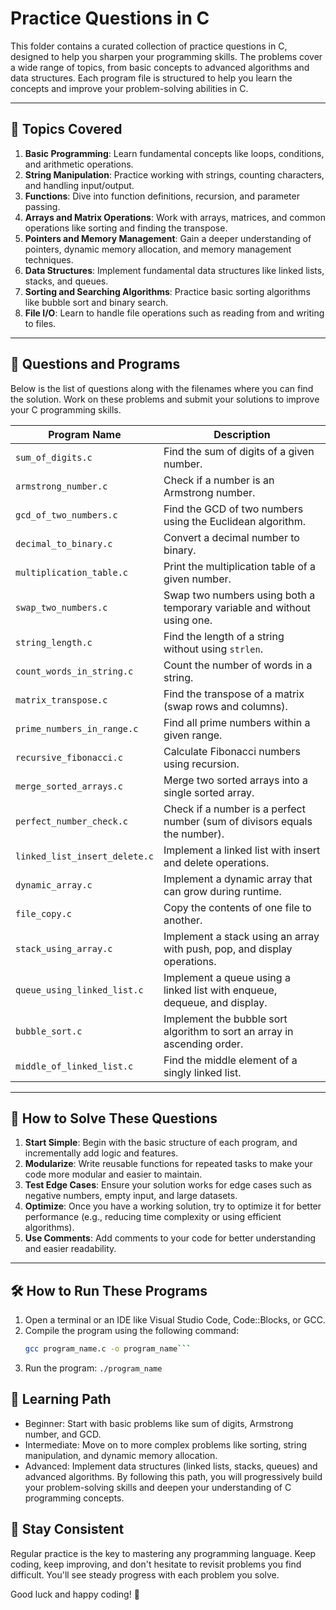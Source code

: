 # Practice Questions in C

This folder contains a curated collection of practice questions in C, designed to help you sharpen your programming skills. The problems cover a wide range of topics, from basic concepts to advanced algorithms and data structures. Each program file is structured to help you learn the concepts and improve your problem-solving abilities in C.

---

## 🚀 **Topics Covered**
1. **Basic Programming**: Learn fundamental concepts like loops, conditions, and arithmetic operations.
2. **String Manipulation**: Practice working with strings, counting characters, and handling input/output.
3. **Functions**: Dive into function definitions, recursion, and parameter passing.
4. **Arrays and Matrix Operations**: Work with arrays, matrices, and common operations like sorting and finding the transpose.
5. **Pointers and Memory Management**: Gain a deeper understanding of pointers, dynamic memory allocation, and memory management techniques.
6. **Data Structures**: Implement fundamental data structures like linked lists, stacks, and queues.
7. **Sorting and Searching Algorithms**: Practice basic sorting algorithms like bubble sort and binary search.
8. **File I/O**: Learn to handle file operations such as reading from and writing to files.

---

## 📂 **Questions and Programs**
Below is the list of questions along with the filenames where you can find the solution. Work on these problems and submit your solutions to improve your C programming skills.

| **Program Name**                 | **Description**                                                                 |
|----------------------------------|---------------------------------------------------------------------------------|
| `sum_of_digits.c`                | Find the sum of digits of a given number.                                        |
| `armstrong_number.c`             | Check if a number is an Armstrong number.                                        |
| `gcd_of_two_numbers.c`           | Find the GCD of two numbers using the Euclidean algorithm.                       |
| `decimal_to_binary.c`            | Convert a decimal number to binary.                                              |
| `multiplication_table.c`         | Print the multiplication table of a given number.                               |
| `swap_two_numbers.c`             | Swap two numbers using both a temporary variable and without using one.        |
| `string_length.c`                | Find the length of a string without using `strlen`.                             |
| `count_words_in_string.c`        | Count the number of words in a string.                                          |
| `matrix_transpose.c`             | Find the transpose of a matrix (swap rows and columns).                         |
| `prime_numbers_in_range.c`       | Find all prime numbers within a given range.                                    |
| `recursive_fibonacci.c`          | Calculate Fibonacci numbers using recursion.                                    |
| `merge_sorted_arrays.c`          | Merge two sorted arrays into a single sorted array.                             |
| `perfect_number_check.c`         | Check if a number is a perfect number (sum of divisors equals the number).      |
| `linked_list_insert_delete.c`    | Implement a linked list with insert and delete operations.                      |
| `dynamic_array.c`                | Implement a dynamic array that can grow during runtime.                         |
| `file_copy.c`                    | Copy the contents of one file to another.                                      |
| `stack_using_array.c`            | Implement a stack using an array with push, pop, and display operations.        |
| `queue_using_linked_list.c`      | Implement a queue using a linked list with enqueue, dequeue, and display.       |
| `bubble_sort.c`                  | Implement the bubble sort algorithm to sort an array in ascending order.       |
| `middle_of_linked_list.c`        | Find the middle element of a singly linked list.                               |

---

## 🌟 **How to Solve These Questions**
1. **Start Simple**: Begin with the basic structure of each program, and incrementally add logic and features.
2. **Modularize**: Write reusable functions for repeated tasks to make your code more modular and easier to maintain.
3. **Test Edge Cases**: Ensure your solution works for edge cases such as negative numbers, empty input, and large datasets.
4. **Optimize**: Once you have a working solution, try to optimize it for better performance (e.g., reducing time complexity or using efficient algorithms).
5. **Use Comments**: Add comments to your code for better understanding and easier readability.

---

## 🛠 **How to Run These Programs**
1. Open a terminal or an IDE like Visual Studio Code, Code::Blocks, or GCC.
2. Compile the program using the following command:
   ```bash
   gcc program_name.c -o program_name```
3. Run the program:
```./program_name```

## 📖 Learning Path
- Beginner: Start with basic problems like sum of digits, Armstrong number, and GCD.
- Intermediate: Move on to more complex problems like sorting, string manipulation, and dynamic memory allocation.
- Advanced: Implement data structures (linked lists, stacks, queues) and advanced algorithms.
By following this path, you will progressively build your problem-solving skills and deepen your understanding of C programming concepts.

## 🤖 Stay Consistent
Regular practice is the key to mastering any programming language. Keep coding, keep improving, and don't hesitate to revisit problems you find difficult. You'll see steady progress with each problem you solve.

Good luck and happy coding! 🚀
